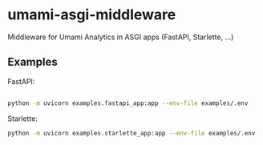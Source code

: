 # umami-asgi-middleware
Middleware for Umami Analytics in ASGI apps (FastAPI, Starlette, ...)



## Examples

FastAPI:

```bash

python -m uvicorn examples.fastapi_app:app --env-file examples/.env
```

Starlette:

```bash
python -m uvicorn examples.starlette_app:app --env-file examples/.env
```
